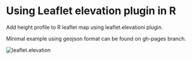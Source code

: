 # Using Leaflet elevation plugin in R

Add height profile to R leaflet map using leaflet.elevationi plugin.

Minimal example using geojson format can be found on gh-pages branch.

![leaflet.elevation](screenshots/elevation)
